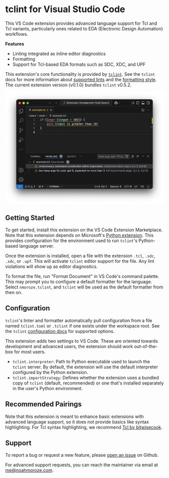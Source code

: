 # tclint for Visual Studio Code

This VS Code extension provides advanced language support for Tcl and Tcl variants,
particularly ones related to EDA (Electronic Design Automation) workflows.

**Features**
- Linting integrated as inline editor diagnostics
- Formatting
- Support for Tcl-based EDA formats such as SDC, XDC, and UPF

This extension's core functionality is provided by [`tclint`][tclint]. See the `tclint`
docs for more information about [supported lints][lint-docs] and the [formatting
style][fmt-docs]. The current extension version (v0.1.0) bundles `tclint` v0.5.2.

![VS Code window showing example Tcl script with two lint errors.](https://raw.githubusercontent.com/nmoroze/tclint-vscode/refs/heads/main/images/example.png)

## Getting Started

To get started, install this extension on the VS Code Extension Marketplace. Note that
this extension depends on Microsoft's [Python extension][ms-python]. This provides
configuration for the environment used to run `tclint`'s Python-based language server.

Once the extension is installed, open a file with the extension `.tcl`, `.sdc`, `.xdc`,
or `.upf`. This will activate `tclint` editor support for the file. Any lint violations
will show up as editor diagnostics.

To format the file, run "Format Document" in VS Code's command palette. This may prompt
you to configure a default formatter for the language. Select `nmoroze.tclint`, and
`tclint` will be used as the default formatter from then on.

## Configuration

`tclint`'s linter and formatter automatically pull configuration from a file named
`tclint.toml` or `.tclint` if one exists under the workspace root. See the `tclint`
[configuration docs][config-docs] for supported options.

This extension adds two settings to VS Code. These are oriented towards development and
advanced users, the extension should work out-of-the-box for most users.

- `tclint.interpreter`: Path to Python executable used to launch the `tclint` server. By
default, the extension will use the default interpreter configured by the Python
extension.
- `tclint.importStrategy`: Defines whether the extension uses a bundled copy of `tclint`
(default, recommended) or one that's installed separately in the user's Python
environment.

## Recommended Pairings

Note that this extension is meant to enhance basic extensions with advanced language
support, so it does not provide basics like syntax highlighting. For Tcl syntax
highlighting, we recommend [Tcl by bitwisecook][bitwisecook-tcl].

## Support

To report a bug or request a new feature, please [open an issue][new-issue] on Github.

For advanced support requests, you can reach the maintainer via email at
[me@noahmoroze.com][email].

[tclint]: https://github.com/nmoroze/tclint
[ms-python]: https://marketplace.visualstudio.com/items?itemName=ms-python.python
[lint-docs]: https://github.com/nmoroze/tclint/blob/v0.5.2/docs/violations.md
[fmt-docs]: https://github.com/nmoroze/tclint/blob/v0.5.2/docs/tclfmt.md
[config-docs]: https://github.com/nmoroze/tclint/blob/v0.5.2/docs/configuration.md
[bitwisecook-tcl]: https://marketplace.visualstudio.com/items?itemName=bitwisecook.tcl
[new-issue]: https://github.com/nmoroze/tclint-vscode/issues/new
[email]: mailto:me@noahmoroze.com

